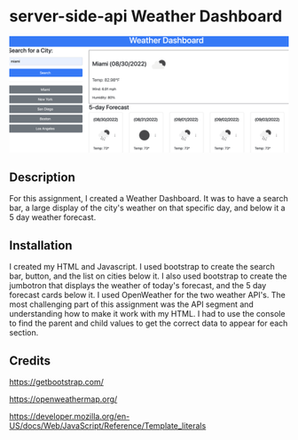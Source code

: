 # server-side-api Weather Dashboard

![img](Screen%20Shot%202022-08-30%20at%2012.23.25%20AM.png)

## Description

For this assignment, I created a Weather Dashboard. It was to have a search bar, a large display of the city's weather on that specific day, and below it a 5 day weather forecast.

## Installation

I created my HTML and Javascript. I used bootstrap to create the search bar, button, and the list on cities below it. I also used bootstrap to create the jumbotron that displays the weather of today's forecast, and the 5 day forecast cards below it. I used OpenWeather for the two weather API's. The most challenging part of this assignment was the API segment and understanding how to make it work with my HTML. I had to use the console to find the parent and child values to get the correct data to appear for each section. 

## Credits

https://getbootstrap.com/

https://openweathermap.org/

https://developer.mozilla.org/en-US/docs/Web/JavaScript/Reference/Template_literals

